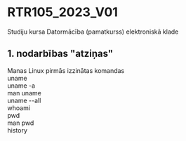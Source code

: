 # RTR105_2023_V01
Studiju kursa Datormācība (pamatkurss) elektroniskā klade

## 1. nodarbības "atziņas"
Manas Linux pirmās izzinātas komandas  
uname  
uname -a  
man uname  
uname --all  
whoami  
pwd  
man pwd  
history 
